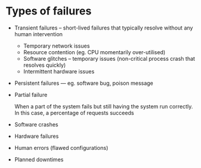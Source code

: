 # Types of failures

- Transient failures – short-lived failures that typically resolve without any human intervention
  - Temporary network issues
  - Resource contention (eg. CPU momentarily over-utilised)
  - Software glitches – temporary issues (non-critical process crash that resolves quickly)
  - Intermittent hardware issues
- Persistent failures — eg. software bug, poison message
- Partial failure

  When a part of the system fails but still having the system run correctly. In this case, a percentage of requests succeeds

- Software crashes
- Hardware failures
- Human errors (flawed configurations)
- Planned downtimes
